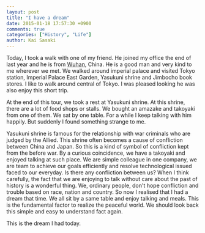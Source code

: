 ```yaml
---
layout: post
title: "I have a dream"
date: 2015-01-18 17:57:30 +0900
comments: true
categories: ["History", "Life"]
author: Kai Sasaki
---
```



Today, I took a walk with one of my friend. He joined my office the end of last year and he is from [Wuhan](http://en.wikipedia.org/wiki/Wuhan), China.
He is a good man and very kind to me wherever we met. We walked around imperial palace and visited Tokyo station, Imperial Palace East Garden, Yasukuni shrine and Jimbocho book stores.
I like to walk around central of Tokyo. I was pleased looking he was also enjoy this short trip.

<!-- more -->
At the end of this tour, we took a rest at Yasukuni shrine. At this shrine, there are a lot of food shops or stalls.
We bought an amazake and takoyaki from one of them. We sat by one table. For a while I keep talking with him happily. But suddenly
I found something strange to me.

Yasukuni shrine is famous for the relationship with war criminals who are judged by the Allied.
This shrine often becomes a cause of confliction between China and Japan. So this is a kind of symbol of confliction kept from
the before war. By a curious coincidence, we have a takoyaki and enjoyed talking at such place. We are simple colleague in one company,
we are team to achieve our goals efficiently and resolve technological issued faced to our everyday. Is there any confliction between us? When I think carefully, the fact
that we are enjoying to talk without care about the past of history is a wonderful thing. We, ordinary people, don't hope confliction
and trouble based on race, nation and country. So now I realised that I had a dream that time. We all sit by a same table and enjoy talking and meals.
This is the fundamental factor to realize the peaceful world. We should look back this simple and easy to understand fact again.

This is the dream I had today.
